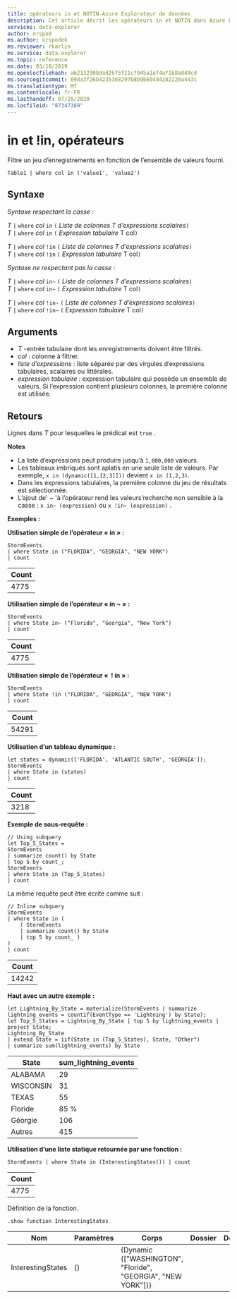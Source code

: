 ```yaml
---
title: opérateurs in et NOTIN-Azure Explorateur de données
description: Cet article décrit les opérateurs in et NOTIN dans Azure Explorateur de données.
services: data-explorer
author: orspod
ms.author: orspodek
ms.reviewer: rkarlin
ms.service: data-explorer
ms.topic: reference
ms.date: 03/18/2019
ms.openlocfilehash: ab2132908dad26f5f21cf945a1af4af1b8a049cd
ms.sourcegitcommit: 09da3f26b4235368297b8b9b604d4282228a443c
ms.translationtype: MT
ms.contentlocale: fr-FR
ms.lasthandoff: 07/28/2020
ms.locfileid: "87347389"
---
```

# <a name="in-and-in-operators"></a>in et !in, opérateurs

Filtre un jeu d’enregistrements en fonction de l’ensemble de valeurs fourni.

```kusto
Table1 | where col in ('value1', 'value2')
```

## <a name="syntax"></a>Syntaxe

*Syntaxe respectant la casse :*

*T* `|` `where` *col* `in` `(` *Liste de colonnes T d’expressions scalaires*`)`   
*T* `|` `where` *col* `in` `(` *Expression tabulaire* T col`)`   
 
*T* `|` `where` *col* `!in` `(` *Liste de colonnes T d’expressions scalaires*`)`  
*T* `|` `where` *col* `!in` `(` *Expression tabulaire* T col`)`   

*Syntaxe ne respectant pas la casse :*

*T* `|` `where` *col* `in~` `(` *Liste de colonnes T d’expressions scalaires*`)`   
*T* `|` `where` *col* `in~` `(` *Expression tabulaire* T col`)`   
 
*T* `|` `where` *col* `!in~` `(` *Liste de colonnes T d’expressions scalaires*`)`  
*T* `|` `where` *col* `!in~` `(` *Expression tabulaire* T col`)`   

## <a name="arguments"></a>Arguments

* *T* -entrée tabulaire dont les enregistrements doivent être filtrés.
* *col* : colonne à filtrer.
* *liste d’expressions* : liste séparée par des virgules d’expressions tabulaires, scalaires ou littérales.
* *expression tabulaire* : expression tabulaire qui possède un ensemble de valeurs. Si l’expression contient plusieurs colonnes, la première colonne est utilisée.

## <a name="returns"></a>Retours

Lignes dans *T* pour lesquelles le prédicat est `true` .

**Notes**

* La liste d’expressions peut produire jusqu’à `1,000,000` valeurs.
* Les tableaux imbriqués sont aplatis en une seule liste de valeurs. Par exemple, `x in (dynamic([1,[2,3]]))` devient `x in (1,2,3)`.
* Dans les expressions tabulaires, la première colonne du jeu de résultats est sélectionnée.
* L’ajout de' ~ 'à l’opérateur rend les valeurs’recherche non sensible à la casse : `x in~ (expression)` ou `x !in~ (expression)` .

**Exemples :**  

**Utilisation simple de l’opérateur « in » :**  

<!-- csl: https://help.kusto.windows.net:443/Samples -->
```kusto
StormEvents 
| where State in ("FLORIDA", "GEORGIA", "NEW YORK") 
| count
```

|Count|
|---|
|4775|  


**Utilisation simple de l’opérateur « in ~ » :**  

<!-- csl: https://help.kusto.windows.net:443/Samples -->
```kusto
StormEvents 
| where State in~ ("Florida", "Georgia", "New York") 
| count
```

|Count|
|---|
|4775|  

**Utilisation simple de l’opérateur «  ! in » :**  

<!-- csl: https://help.kusto.windows.net:443/Samples -->
```kusto
StormEvents 
| where State !in ("FLORIDA", "GEORGIA", "NEW YORK") 
| count
```

|Count|
|---|
|54291|  


**Utilisation d’un tableau dynamique :**

<!-- csl: https://help.kusto.windows.net:443/Samples -->
```kusto
let states = dynamic(['FLORIDA', 'ATLANTIC SOUTH', 'GEORGIA']);
StormEvents 
| where State in (states)
| count
```

|Count|
|---|
|3218|


**Exemple de sous-requête :**  

<!-- csl: https://help.kusto.windows.net:443/Samples -->
```kusto
// Using subquery
let Top_5_States = 
StormEvents
| summarize count() by State
| top 5 by count_; 
StormEvents 
| where State in (Top_5_States) 
| count
```

La même requête peut être écrite comme suit :

<!-- csl: https://help.kusto.windows.net:443/Samples -->
```kusto
// Inline subquery 
StormEvents 
| where State in (
    ( StormEvents
    | summarize count() by State
    | top 5 by count_ )
) 
| count
```

|Count|
|---|
|14242|  

**Haut avec un autre exemple :**  

<!-- csl: https://help.kusto.windows.net:443/Samples -->
```kusto
let Lightning_By_State = materialize(StormEvents | summarize lightning_events = countif(EventType == 'Lightning') by State);
let Top_5_States = Lightning_By_State | top 5 by lightning_events | project State; 
Lightning_By_State
| extend State = iif(State in (Top_5_States), State, "Other")
| summarize sum(lightning_events) by State 
```

| State     | sum_lightning_events |
|-----------|----------------------|
| ALABAMA   | 29                   |
| WISCONSIN | 31                   |
| TEXAS     | 55                   |
| Floride   | 85 %                   |
| Géorgie   | 106                  |
| Autres     | 415                  |

**Utilisation d’une liste statique retournée par une fonction :**  

<!-- csl: https://help.kusto.windows.net:443/Samples -->
```kusto
StormEvents | where State in (InterestingStates()) | count

```

|Count|
|---|
|4775|  

Définition de la fonction.

<!-- csl: https://help.kusto.windows.net:443/Samples -->
```kusto
.show function InterestingStates
```

|Nom|Paramètres|Corps|Dossier|DocString|
|---|---|---|---|---|
|InterestingStates|()|{Dynamic (["WASHINGTON", "Floride", "GEORGIA", "NEW YORK"])}
